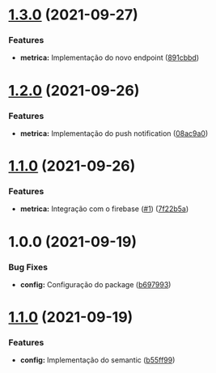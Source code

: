 # [1.3.0](https://github.com/CelioHauck/vazou-api/compare/v1.2.0...v1.3.0) (2021-09-27)


### Features

* **metrica:** Implementação do novo endpoint ([891cbbd](https://github.com/CelioHauck/vazou-api/commit/891cbbdc94d1ab8fd2a763cd6af3e1abf1914355))

# [1.2.0](https://github.com/CelioHauck/vazou-api/compare/v1.1.0...v1.2.0) (2021-09-26)


### Features

* **metrica:** Implementação do push notification ([08ac9a0](https://github.com/CelioHauck/vazou-api/commit/08ac9a0e0fdfa82a06aba62f5cc6b720a56b5dc3))

# [1.1.0](https://github.com/CelioHauck/vazou-api/compare/v1.0.0...v1.1.0) (2021-09-26)


### Features

* **metrica:** Integração com o firebase ([#1](https://github.com/CelioHauck/vazou-api/issues/1)) ([7f22b5a](https://github.com/CelioHauck/vazou-api/commit/7f22b5aa7fd42e774ac70c5ebb3daf10ddbfea4a))

# 1.0.0 (2021-09-19)


### Bug Fixes

* **config:** Configuração do package ([b697993](https://github.com/CelioHauck/vazou-api/commit/b6979936a425328c24d38bcdb0e209da327b7a79))

# [1.1.0](https://github.com/CelioHauck/node-example/compare/v1.0.0...v1.1.0) (2021-09-19)


### Features

* **config:** Implementação do semantic ([b55ff99](https://github.com/CelioHauck/node-example/commit/b55ff9976220f5f6ee3058e34b6107c7340b9365))
